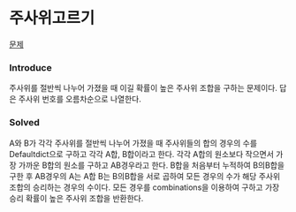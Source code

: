 # 주사위고르기
[문제](https://school.programmers.co.kr/learn/courses/30/lessons/258709)

### Introduce
주사위를 절반씩 나누어 가졌을 때 이길 확률이 높은 주사위 조합을 구하는 문제이다.
답은 주사위 번호를 오름차순으로 나열한다.

### Solved
A와 B가 각각 주사위를 절반씩 나누어 가졌을 때 주사위들의 합의 경우의 수를 Defaultdict으로 구하고 각각 A합, B합이라고 한다.
각각 A합의 원소보다 작으면서 가장 가까운 B합의 원소를 구하고 AB경우라고 한다.
B합을 처음부터 누적하여 B의B합을 구한 후 AB경우의 A는 A합 B는 B의B합을 서로 곱하여 모든 경우의 수가 해당 주사위 조합의 승리하는 경우의 수이다.
모든 경우를 combinations을 이용하여 구하고 가장 승리 확률이 높은 주사위 조합을 반환한다.